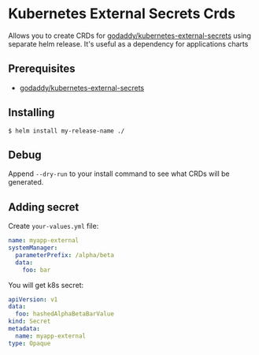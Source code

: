 # Kubernetes External Secrets Crds

Allows you to create CRDs for [godaddy/kubernetes-external-secrets](https://github.com/godaddy/kubernetes-external-secrets) using separate helm release. It's useful as a dependency for applications charts

## Prerequisites

* [godaddy/kubernetes-external-secrets](https://github.com/godaddy/kubernetes-external-secrets)

## Installing

```$ helm install my-release-name ./```

## Debug

Append ```--dry-run``` to your install command to see what CRDs will be generated.

## Adding secret

Create ```your-values.yml``` file: 

```yaml
name: myapp-external
systemManager:
  parameterPrefix: /alpha/beta
  data:
    foo: bar
```

You will get k8s secret:

```yaml
apiVersion: v1
data:
  foo: hashedAlphaBetaBarValue
kind: Secret
metadata:
  name: myapp-external
type: Opaque
```
